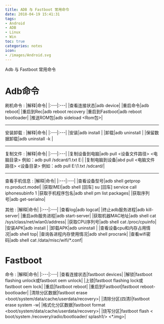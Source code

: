```yaml
---
title: ADB 与 Fastboot 常用命令
date: 2018-04-19 15:41:31
tags:
- Android
- ADB
- Linux
- Win
toc: true
categories: notes
icon:
- /images/Android.svg
---
```

Adb 与 Fastboot 常用命令

# Adb命令
刷机命令
:   |解释|命令|
    |:---|:---|
    |查看连接状态|adb device|
    |重启命令|adb reboot|
    |重启到Rec|adb reboot recovery
    |重启到Fastboot|adb reboot bootloader|
    |推送ROM包|adb sideload <Rom包>|

---

安装卸载
:   |解释|命令|
    |:---|:---|
    |安装|adb install <package>|
  	|卸载|adb uninstall <package>|
  	|保留数据卸载|adb uninstall -k <package>|

---

复制文件
:   |解释|命令|
    |:---|:---|
    |复制设备到电脑|adb pull <设备文件路径> <电脑目录> 例如：adb pull /sdcard/1.txt E:\|
    |复制电脑到设备|abd pull <电脑文件路径> <设备目录> 例如：adb pull E:\1.txt /sdcard/|

---

查看手机信息
:   |解释|命令|
    |:---|:---|
    |查看设备型号|adb shell getprop ro.product.model|
    |获取IMEI|adb shell [回车] su [回车] service call iphonesubinfo 1
    |获取手机程序包名|adb shell pm list packages|
    |获取序列号|adb get-serialno|

其他
:	|解释|命令|
  |:---|:---|
  |查看log|adb logcat|
	|终止adb服务进程|adb kill-server|
	|重启adb服务进程|adb start-server|
	|获取机器MAC地址|adb shell  cat /sys/class/net/wlan0/address|
	|获取CPU序列号|adb shell cat /proc/cpuinfo|
	|安装APK|adb install <apkfile>|
	|卸载APK|adb uninstall <package>|
	|查看设备cpu和内存占用情况|adb shell top|
	|查询各进程内存使用情况|adb shell procrank|
	|查看wifi密码|adb shell cat /data/misc/wifi/*.conf|


# Fastboot
命令
: |解释|命令|
  |:---|:---|
  |查看连接状态|fastboot devices|
  |解锁|fastboot flashing unlock或fastboot oem unlock|
  |上锁|fastboot flashing lock或fastboot oem lock|
  |重启|fastboot reboot|
  |重启到Fastboot|fastboot reboot-bootloader|
  |清除分区数据|fastboot erase <boot/system/data/cache/userdata/recovery>|
  |清除分区(四清)|fastboot erase system -w|
  |格式化分区数据|fastboot format <boot/system/data/cache/userdata/recovery>|
  |烧写分区|fastboot flash < boot/system /recovery/radio/bootloader/ splash1/> <*.img>|
